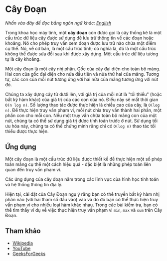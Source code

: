 # Cây Đoạn

_Nhấn vào đây để đọc bằng ngôn ngữ khác:_
[_English_](README.en-EN.md)

Trong khoa học máy tính, một **cây đoạn** còn được gọi là cây thống kê là một cấu trúc dữ liệu cây được sử dụng để lưu trữ thông tin về các đoạn hoặc khoảng. Nó cho phép truy vấn xem đoạn được lưu trữ nào chứa một điểm cụ thể. Nó, về cơ bản, là một cấu trúc tĩnh; có nghĩa là, đó là một cấu trúc không thể được sửa đổi sau khi được xây dựng. Một cấu trúc dữ liệu tương tự là cây khoảng.

Một cây đoạn là một cây nhị phân. Gốc của cây đại diện cho toàn bộ mảng. Hai con của gốc đại diện cho nửa đầu tiên và nửa thứ hai của mảng. Tương tự, các con của mỗi nút tương ứng với hai nửa của mảng tương ứng với nút đó.

Chúng ta xây dựng cây từ dưới lên, với giá trị của mỗi nút là "tối thiểu" (hoặc bất kỳ hàm khác) của giá trị của các con của nó. Điều này sẽ mất thời gian `O(n log n)`. Số lượng thao tác được thực hiện là chiều cao của cây, là `O(log n)`. Để thực hiện truy vấn phạm vi, mỗi nút chia truy vấn thành hai phần, một phần con cho mỗi con. Nếu một truy vấn chứa toàn bộ mảng con của một nút, chúng ta có thể sử dụng giá trị được tính toán trước ở nút. Sử dụng tối ưu hóa này, chúng ta có thể chứng minh rằng chỉ có `O(log n)` thao tác tối thiểu được thực hiện.

## Ứng dụng

Một cây đoạn là một cấu trúc dữ liệu được thiết kế để thực hiện một số phép toán mảng cụ thể một cách hiệu quả - đặc biệt là những phép toán liên quan đến truy vấn phạm vi.

Các ứng dụng của cây đoạn nằm trong các lĩnh vực của hình học tính toán và hệ thống thông tin địa lý.

Hiện tại, cài đặt của Cây Đoạn ngụ ý rằng bạn có thể truyền bất kỳ hàm nhị phân nào (với hai tham số đầu vào) vào và do đó bạn có thể thực hiện truy vấn phạm vi cho nhiều loại hàm khác nhau. Trong các bài kiểm tra, bạn có thể tìm thấy ví dụ về việc thực hiện truy vấn phạm vi `min`, `max` và `sum` trên Cây Đoạn.

## Tham khảo

- [Wikipedia](https://en.wikipedia.org/wiki/Segment_tree)
- [YouTube](https://www.youtube.com/watch?v=ZBHKZF5w4YU&index=65&list=PLLXdhg_r2hKA7DPDsunoDZ-Z769jWn4R8)
- [GeeksForGeeks](https://www.geeksforgeeks.org/segment-tree-set-1-sum-of-given-range/)
